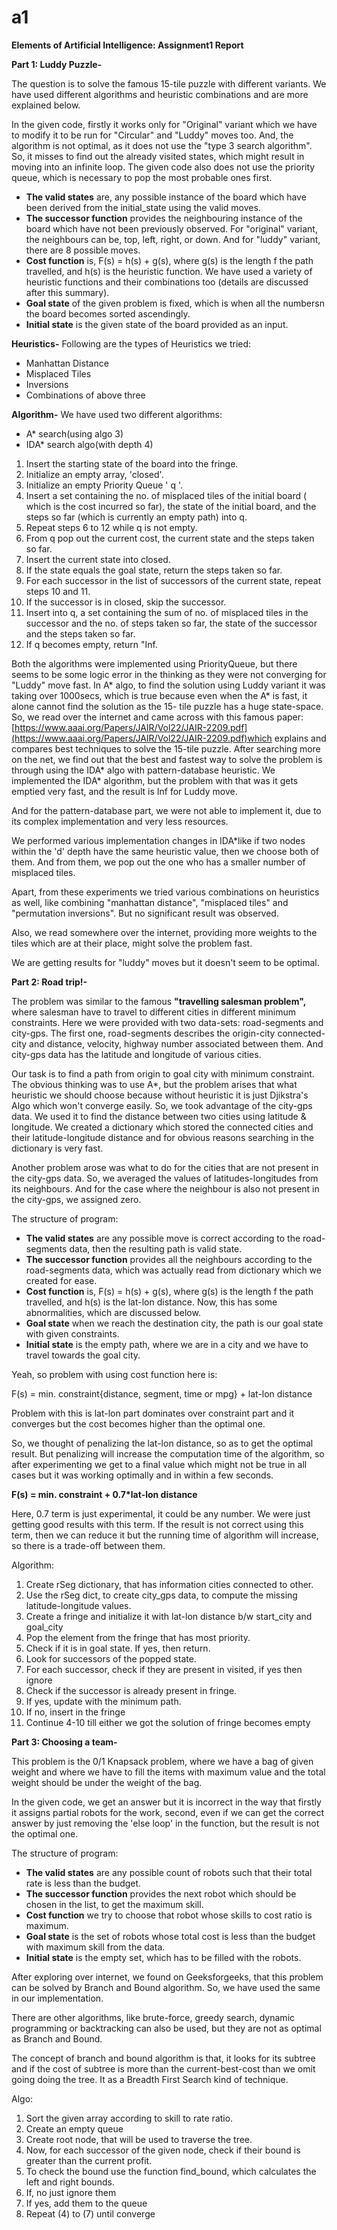 # a1

**Elements of Artificial Intelligence: Assignment1 Report**

**Part 1: Luddy Puzzle-**

The question is to solve the famous 15-tile puzzle with different variants. We have used different algorithms and heuristic combinations and are more explained below.

In the given code, firstly it works only for &quot;Original&quot; variant which we have to modify it to be run for &quot;Circular&quot; and &quot;Luddy&quot; moves too. And, the algorithm is not optimal, as it does not use the &quot;type 3 search algorithm&quot;. So, it misses to find out the already visited states, which might result in moving into an infinite loop. The given code also does not use the priority queue, which is necessary to pop the most probable ones first.

- **The valid states** are, any possible instance of the board which have been derived from the initial\_state using the valid moves.
- **The successor function** provides the neighbouring instance of the board which have not been previously observed. For &quot;original&quot; variant, the neighbours can be, top, left, right, or down. And for &quot;luddy&quot; variant, there are 8 possible moves.
- **Cost function** is, F(s) = h(s) + g(s), where g(s) is the length f the path travelled, and h(s) is the heuristic function. We have used a variety of heuristic functions and their combinations too (details are discussed after this summary).
- **Goal state** of the given problem is fixed, which is when all the numbersn the board becomes sorted ascendingly.
-   **Initial state** is the given state of the board provided as an input.

**Heuristics-** Following are the types of Heuristics we tried:

- Manhattan Distance
- Misplaced Tiles
- Inversions
- Combinations of above three

**Algorithm-** We have used two different algorithms:

- A\* search(using algo 3)
- IDA\* search algo(with depth 4)

1. Insert the starting state of the board into the fringe.
2. Initialize an empty array, &#39;closed&#39;.
3. Initialize an empty Priority Queue &#39; q &#39;.
4. Insert a set containing the no. of misplaced tiles of the initial board ( which is the cost incurred so far), the state of the initial board, and the steps so far (which is currently an empty path) into q.
5. Repeat steps 6 to 12 while q is not empty.
6. From q pop out the current cost, the current state and the steps taken so far.
7. Insert the current state into closed.
8. If the state equals the goal state, return the steps taken so far.
9. For each successor in the list of successors of the current state, repeat steps 10 and 11.
10. If the successor is in closed, skip the successor.
11. Insert into q, a set containing the sum of no. of misplaced tiles in the successor and the no. of steps taken so far, the state of the successor and the steps taken so far.
12. If q becomes empty, return &quot;Inf.

Both the algorithms were implemented using PriorityQueue, but there seems to be some logic error in the thinking as they were not converging for &quot;Luddy&quot; move fast. In A\* algo, to find the solution using Luddy variant it was taking over 1000secs, which is true because even when the A\* is fast, it alone cannot find the solution as the 15- tile puzzle has a huge state-space. So, we read over the internet and came across with this famous paper: [https://www.aaai.org/Papers/JAIR/Vol22/JAIR-2209.pdf](https://www.aaai.org/Papers/JAIR/Vol22/JAIR-2209.pdf)which explains and compares best techniques to solve the 15-tile puzzle. After searching more on the net, we find out that the best and fastest way to solve the problem is through using the IDA\* algo with pattern-database heuristic. We implemented the IDA\* algorithm, but the problem with that was it gets emptied very fast, and the result is Inf for Luddy move.

And for the pattern-database part, we were not able to implement it, due to its complex implementation and very less resources.

We performed various implementation changes in IDA\*like if two nodes within the &#39;d&#39; depth have the same heuristic value, then we choose both of them. And from them, we pop out the one who has a smaller number of misplaced tiles.

Apart, from these experiments we tried various combinations on heuristics as well, like combining &quot;manhattan distance&quot;, &quot;misplaced tiles&quot; and &quot;permutation inversions&quot;. But no significant result was observed.

Also, we read somewhere over the internet, providing more weights to the tiles which are at their place, might solve the problem fast.

We are getting results for &quot;luddy&quot; moves but it doesn&#39;t seem to be optimal.

**Part 2: Road trip!-**

The problem was similar to the famous **&quot;travelling salesman problem&quot;,** where salesman have to travel to different cities in different minimum constraints. Here we were provided with two data-sets: road-segments and city-gps. The first one, road-segments describes the origin-city connected-city and distance, velocity, highway number associated between them. And city-gps data has the latitude and longitude of various cities.

Our task is to find a path from origin to goal city with minimum constraint. The obvious thinking was to use A\*, but the problem arises that what heuristic we should choose because without heuristic it is just Djikstra&#39;s Algo which won&#39;t converge easily. So, we took advantage of the city-gps data. We used it to find the distance between two cities using latitude &amp; longitude. We created a dictionary which stored the connected cities and their latitude-longitude distance and for obvious reasons searching in the dictionary is very fast.

Another problem arose was what to do for the cities that are not present in the city-gps data. So, we averaged the values of latitudes-longitudes from its neighbours. And for the case where the neighbour is also not present in the city-gps, we assigned zero.

The structure of program:

- **The valid states** are any possible move is correct according to the road-segments data, then the resulting path is valid state.
- **The successor function** provides all the neighbours according to the road-segments data, which was actually read from dictionary which we created for ease.
- **Cost function** is, F(s) = h(s) + g(s), where g(s) is the length f the path travelled, and h(s) is the lat-lon distance. Now, this has some abnormalities, which are discussed below.
- **Goal state** when we reach the destination city, the path is our goal state with given constraints.
-   **Initial state** is the empty path, where we are in a city and we have to travel towards the goal city.

Yeah, so problem with using cost function here is:

F(s) = min. constraint{distance, segment, time or mpg} + lat-lon distance

Problem with this is lat-lon part dominates over constraint part and it converges but the cost becomes higher than the optimal one.

So, we thought of penalizing the lat-lon distance, so as to get the optimal result. But penalizing will increase the computation time of the algorithm, so after experimenting we get to a final value which might not be true in all cases but it was working optimally and in within a few seconds.

**F(s) = min. constraint + 0.7\*lat-lon distance**

Here, 0.7 term is just experimental, it could be any number. We were just getting good results with this term. If the result is not correct using this term, then we can reduce it but the running time of algorithm will increase, so there is a trade-off between them.

Algorithm:

1. Create rSeg dictionary, that has information cities connected to other.
2. Use the rSeg dict, to create city\_gps data, to compute the missing latitude-longitude values.
3. Create a fringe and initialize it with lat-lon distance b/w start\_city and goal\_city
4. Pop the element from the fringe that has most priority.
5. Check if it is in goal state. If yes, then return.
6. Look for successors of the popped state.
7. For each successor, check if they are present in visited, if yes then ignore
8. Check if the successor is already present in fringe.
9. If yes, update with the minimum path.
10. If no, insert in the fringe
11. Continue 4-10 till either we got the solution of fringe becomes empty



**Part 3: Choosing a team-**

This problem is the 0/1 Knapsack problem, where we have a bag of given weight and where we have to fill the items with maximum value and the total weight should be under the weight of the bag.

In the given code, we get an answer but it is incorrect in the way that firstly it assigns partial robots for the work, second, even if we can get the correct answer by just removing the &#39;else loop&#39; in the function, but the result is not the optimal one.

The structure of program:

- **The valid states** are any possible count of robots such that their total rate is less than the budget.
- **The successor function** provides the next robot which should be chosen in the list, to get the maximum skill.
- **Cost function** we try to choose that robot whose skills to cost ratio is maximum.
- **Goal state** is the set of robots whose total cost is less than the budget with maximum skill from the data.
- **Initial state** is the empty set, which has to be filled with the robots.

 After exploring over internet, we found on Geeksforgeeks, that this problem can be solved by Branch and Bound algorithm. So, we have used the same in our implementation.

There are other algorithms, like brute-force, greedy search, dynamic programming or backtracking can also be used, but they are not as optimal as Branch and Bound.

The concept of branch and bound algorithm is that, it looks for its subtree and if the cost of subtree is more than the current-best-cost than we omit going doing the tree.  It as a Breadth First Search kind of technique.

Algo:

1. Sort the given array according to skill to rate ratio.
2. Create an empty queue
3. Create root node, that will be used to traverse the tree.
4. Now, for each successor of the given node, check if their bound is greater than the current profit.
5. To check the bound use the function find\_bound, which calculates the left and right bounds.
6. If, no just ignore them
7. If yes, add them to the queue
8. Repeat (4) to (7) until converge

